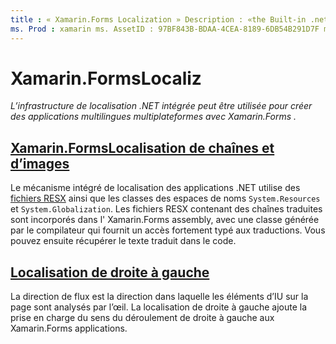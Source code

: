```yaml
---
title : « Xamarin.Forms Localization » Description : «the Built-in .net localization Framework peut être utilisé pour créer des applications multilingues multiplateformes avec Xamarin.Forms . Le texte et les images peuvent être localisés, et les applications peuvent prendre en charge un sens de déroulement de droite à gauche.»
ms. Prod : xamarin ms. AssetID : 97BF843B-BDAA-4CEA-8189-6DB54B291D7F ms. Technology : xamarin-Forms Author : davidbritch ms. Author : dabritch ms. Date : 11/07/2018 No-Loc : [ Xamarin.Forms , Xamarin.Essentials ]
---
```


# <a name="xamarinforms-localization"></a>Xamarin.FormsLocaliz

_L’infrastructure de localisation .NET intégrée peut être utilisée pour créer des applications multilingues multiplateformes avec Xamarin.Forms ._

## <a name="xamarinforms-string-and-image-localizationtextmd"></a>[Xamarin.FormsLocalisation de chaînes et d’images](text.md)

Le mécanisme intégré de localisation des applications .NET utilise des [fichiers RESX](https://docs.microsoft.com/dotnet/framework/resources/creating-resource-files-for-desktop-apps#resources-in-resx-files) ainsi que les classes des espaces de noms `System.Resources` et `System.Globalization`. Les fichiers RESX contenant des chaînes traduites sont incorporés dans l' Xamarin.Forms assembly, avec une classe générée par le compilateur qui fournit un accès fortement typé aux traductions. Vous pouvez ensuite récupérer le texte traduit dans le code.

## <a name="right-to-left-localization"></a>[Localisation de droite à gauche](right-to-left.md)

La direction de flux est la direction dans laquelle les éléments d’IU sur la page sont analysés par l’œil. La localisation de droite à gauche ajoute la prise en charge du sens du déroulement de droite à gauche aux Xamarin.Forms applications.
